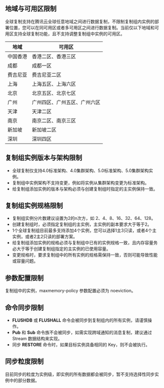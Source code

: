 ## 地域与可用区限制

全球复制支持在腾讯云全球任意地域之间进行数据复制，不限制复制组内实例的部署位置，您可以在同可用区或者多可用区之间进行数据复制。当前仅以下地域和可用区支持全球复制功能，且不支持调整复制组中实例的可用区。

| 地域     | 可用区             |
| -------- | ------------------ |
| 中国香港 | 香港二区、香港三区           |
| 成都       | 成都一区           |
| 费吉尼亚 | 费吉尼亚二区       |
| 上海     | 上海五区、上海六区   |
| 北京     | 北京五区、北京七区           |
| 广州     | 广州四区、广州五区、广州六区           |
| 天津     | 天津二区 |
| 南京     | 南京二区、南京三区           |
| 新加坡  | 新加坡二区        |
| 深圳     | 深圳四区         |

## 复制组实例版本与架构限制

- 全球复制仅支持4.0标准架构、4.0集群架构、5.0标准架构、5.0集群架构实例。
- 复制组中实例架构不支持变更，例如将实例从集群架构变更为标准架构。
- 给复制组添加实例的版本与架构必须与创建复制组时指定的主实例保持一致。

## 复制组实例规格限制

- 复制组实例分片数建议设置为2的n次方，如 2、4、8、16、32、64、128。
- 创建复制组时，必须指定复制组的主实例，主实例的副本要求大于等于2。
- 1个全球复制组目前最多支持添加4个实例，您可以选择1主3只读，或者4个主实例，或者2主2只读的部署方案。
- 给复制组添加实例的规格必须与复制组中已有的实例规格一致，且内存容量务必大于等于创建复制组指定的主实例的已使用容量。
- 变更规格时，要求复制组中的所有实例的规格需保持一致，否则可能导致性能或容量问题。

## 参数配置限制

复制组中的实例，maxmemory-policy 参数配置必须为 noeviction。

## 命令同步限制

- **FLUSHDB** 或 **FLUSHALL** 命令会被同步到复制组内的所有实例，请谨慎操作。
- **Pub** 和 **Sub** 命令族不会被同步，如需实现跨域通知的消息复制，建议通过 Stream 数据结构来实现。
- 同步 **RESTORE** 命令时，如果目标实例具备相同的 Key，则不会被执行。

## 同步粒度限制

目前同步的粒度为实例级，即实例的所有数据都会被同步，暂不支持选择性同步实例中的部分数据。

